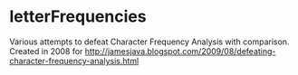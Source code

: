 letterFrequencies
=================

Various attempts to defeat Character Frequency Analysis with comparison. Created in 2008 for http://jamesjava.blogspot.com/2009/08/defeating-character-frequency-analysis.html
